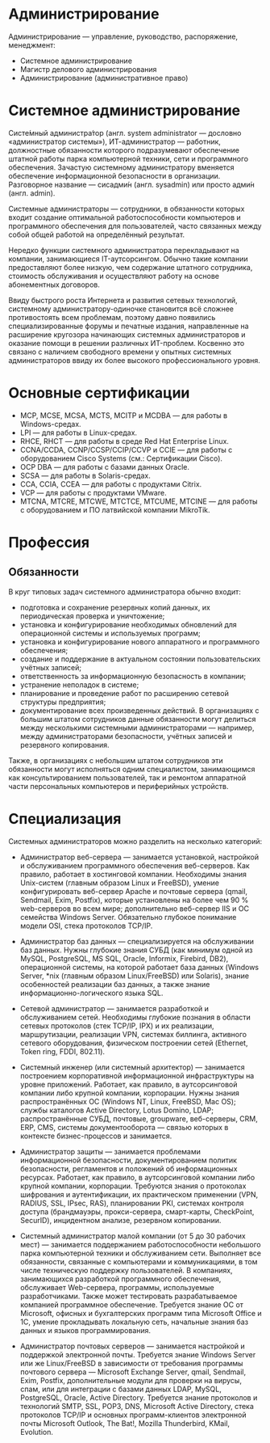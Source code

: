 # Администрирование
Администрирование — управление, руководство, распоряжение, менеджмент:
- Системное администрирование
- Магистр делового администрирования
- Администрирование (административное право)

# Системное администрирование
Систе́мный администра́тор (англ. system administrator — дословно «администратор системы»), ИТ-администратор — работник, должностные обязанности которого подразумевают обеспечение штатной работы парка компьютерной техники, сети и программного обеспечения. Зачастую системному администратору вменяется обеспечение информационной безопасности в организации. Разговорное название — сисадми́н (англ. sysadmin) или просто адми́н (англ. admin).

Системные администраторы — сотрудники, в обязанности которых входит создание оптимальной работоспособности компьютеров и программного обеспечения для пользователей, часто связанных между собой общей работой на определённый результат.

Нередко функции системного администратора перекладывают на компании, занимающиеся IT-аутсорсингом. Обычно такие компании предоставляют более низкую, чем содержание штатного сотрудника, стоимость обслуживания и осуществляют работу на основе абонементных договоров.

Ввиду быстрого роста Интернета и развития сетевых технологий, системному администратору-одиночке становится всё сложнее противостоять всем проблемам, поэтому давно появились специализированные форумы и печатные издания, направленные на расширение кругозора начинающих системных администраторов и оказание помощи в решении различных ИT-проблем. Косвенно это связано с наличием свободного времени у опытных системных администраторов ввиду их более высокого профессионального уровня.
# Основные сертификации
- MCP, MCSE, MCSA, MCTS, MCITP и MCDBA — для работы в Windows-средах.
- LPI — для работы в Linux-средах.
- RHCE, RHCT — для работы в среде Red Hat Enterprise Linux.
- CCNA/CCDA, CCNP/CCSP/CCIP/CCVP и CCIE — для работы с оборудованием Cisco Systems (см.: Сертификации Cisco).
- OCP DBA — для работы с базами данных Oracle.
- SCSA — для работы в Solaris-средах.
- CCA, CCIA, CCEA — для работы с продуктами Citrix.
- VCP — для работы с продуктами VMware.
- MTCNA, MTCRE, MTCWE, MTCTCE, MTCUME, MTCINE — для работы с оборудованием и ПО латвийской компании MikroTik.
# Профессия
## Обязанности
В круг типовых задач системного администратора обычно входит:
- подготовка и сохранение резервных копий данных, их периодическая проверка и уничтожение;
- установка и конфигурирование необходимых обновлений для операционной системы и используемых программ;
- установка и конфигурирование нового аппаратного и программного обеспечения;
- создание и поддержание в актуальном состоянии пользовательских учётных записей;
- ответственность за информационную безопасность в компании;
- устранение неполадок в системе;
- планирование и проведение работ по расширению сетевой структуры предприятия;
- документирование всех произведенных действий.
В организациях с большим штатом сотрудников данные обязанности могут делиться между несколькими системными администраторами — например, между администраторами безопасности, учётных записей и резервного копирования.

Также, в организациях с небольшим штатом сотрудников эти обязанности могут исполняться одним специалистом, занимающимся как консультированием пользователей, так и ремонтом аппаратной части персональных компьютеров и периферийных устройств.
# Специализация
Системных администраторов можно разделить на несколько категорий:

- Администратор веб-сервера — занимается установкой, настройкой и обслуживанием программного обеспечения веб-серверов. Как правило, работает в хостинговой компании.
Необходимы знания Unix-систем (главным образом Linux и FreeBSD), умение конфигурировать веб-сервер Apache и почтовые сервера (qmail, Sendmail, Exim, Postfix), которые установлены на более чем 90 % web-серверов во всем мире; дополнительно веб-сервер IIS и ОС семейства Windows Server. Обязательно глубокое понимание модели OSI, стека протоколов TCP/IP.

- Администратор баз данных — специализируется на обслуживании баз данных.
Нужны глубокие знания СУБД (как минимум одной из MySQL, PostgreSQL, MS SQL, Oracle, Informix, Firebird, DB2), операционной системы, на которой работает база данных (Windows Server, *nix (главным образом Linux/FreeBSD) или Solaris), знание особенностей реализации баз данных, а также знание информационно-логического языка SQL.

- Сетевой администратор — занимается разработкой и обслуживанием сетей.
Необходимы глубокие познания в области сетевых протоколов (стек TCP/IP, IPX) и их реализации, маршрутизации, реализации VPN, системах биллинга, активного сетевого оборудования, физическом построении сетей (Ethernet, Token ring, FDDI, 802.11).

- Системный инженер (или системный архитектор) — занимается построением корпоративной информационной инфраструктуры на уровне приложений. Работает, как правило, в аутсорсинговой компании либо крупной компании, корпорации.
Нужны знания распространённых ОС (Windows NT, Linux, FreeBSD, Mac OS); службы каталогов Active Directory, Lotus Domino, LDAP; распространённые СУБД, почтовые, groupware, веб-серверы, CRM, ERP, CMS, системы документооборота — связью которых в контексте бизнес-процессов и занимается.

- Администратор защиты — занимается проблемами информационной безопасности, документированием политик безопасности, регламентов и положений об информационных ресурсах. Работает, как правило, в аутсорсинговой компании либо крупной компании, корпорации.
Требуются знания о протоколах шифрования и аутентификации, их практическом применении (VPN, RADIUS, SSL, IPsec, RAS), планировании PKI, системах контроля доступа (брандмауэры, прокси-сервера, смарт-карты, CheckPoint, SecurID), инцидентном анализе, резервном копировании.

- Системный администратор малой компании (от 5 до 30 рабочих мест) — занимается поддержанием работоспособности небольшого парка компьютерной техники и обслуживанием сети. Выполняет все обязанности, связанные с компьютерами и коммуникациями, в том числе техническую поддержку пользователей. В компаниях, занимающихся разработкой программного обеспечения, обслуживает Web-сервера, программы, используемые разработчиками. Также может тестировать разрабатываемое компанией программное обеспечение.
Требуется знание ОС от Microsoft, офисных и бухгалтерских программ типа Microsoft Office и 1С, умение прокладывать локальную сеть, начальные знания баз данных и языков программирования.

- Администратор почтовых серверов — занимается настройкой и поддержкой электронной почты.
Требуется знание Windows Server или же Linux/FreeBSD в зависимости от требования программы почтового сервера — Microsoft Exchange Server, qmail, Sendmail, Exim, Postfix, дополнительные модули для проверки на вирусы, спам, или для интеграции с базами данных LDAP, MySQL, PostgreSQL, Oracle, Active Directory.
Требуется знание протоколов и технологий SMTP, SSL, POP3, DNS, Microsoft Active Directory, стека протоколов TCP/IP и основных программ-клиентов электронной почты Microsoft Outlook, The Bat!, Mozilla Thunderbird, KMail, Evolution.
